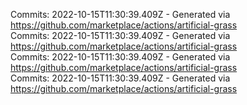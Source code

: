 Commits: 2022-10-15T11:30:39.409Z - Generated via https://github.com/marketplace/actions/artificial-grass
<br>
Commits: 2022-10-15T11:30:39.409Z - Generated via https://github.com/marketplace/actions/artificial-grass
<br>
Commits: 2022-10-15T11:30:39.409Z - Generated via https://github.com/marketplace/actions/artificial-grass
<br>
Commits: 2022-10-15T11:30:39.409Z - Generated via https://github.com/marketplace/actions/artificial-grass
<br>
